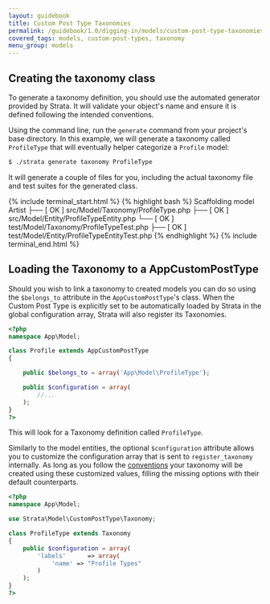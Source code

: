 ```yaml
---
layout: guidebook
title: Custom Post Type Taxonomies
permalink: /guidebook/1.0/digging-in/models/custom-post-type-taxonomies/
covered_tags: models, custom-post-types, taxonomy
menu_group: models
---
```


## Creating the taxonomy class

To generate a taxonomy definition, you should use the automated generator provided by Strata.  It will validate your object's name and ensure it is defined following the intended conventions.

Using the command line, run the `generate` command from your project's base directory. In this example, we will generate a taxonomy called `ProfileType` that will eventually helper categorize a `Profile` model:

~~~ sh
$ ./strata generate taxonomy ProfileType
~~~

It will generate a couple of files for you, including the actual taxonomy file and test suites for the generated class.

{% include terminal_start.html %}
{% highlight bash %}
Scaffolding model Artist
  ├── [ OK ] src/Model/Taxonomy/ProfileType.php
  ├── [ OK ] src/Model/Entity/ProfileTypeEntity.php
  └── [ OK ] test/Model/Taxonomy/ProfileTypeTest.php
  ├── [ OK ] test/Model/Entity/ProfileTypeEntityTest.php
{% endhighlight %}
{% include terminal_end.html %}


## Loading the Taxonomy to a AppCustomPostType

Should you wish to link a taxonomy to created models you can do so using the `$belongs_to` attribute in the `AppCustomPostType`'s class. When the Custom Post Type is explicitly set to be automatically loaded by Strata in the global configuration array, Strata will also register its Taxonomies.

~~~ php
<?php
namespace App\Model;

class Profile extends AppCustomPostType
{

    public $belongs_to = array('App\Model\ProfileType');

    public $configuration = array(
        //...
    );
}
?>
~~~

This will look for a Taxonomy definition called `ProfileType`.

Similarly to the model entities, the optional `$configuration` attribute allows you to customize the configuration array that is sent to `register_taxonomy` internally. As long as you follow the [conventions](http://codex.wordpress.org/Function_Reference/register_taxonomy) your taxonomy will be created using these customized values, filling the missing options with their default counterparts.

~~~ php
<?php
namespace App\Model;

use Strata\Model\CustomPostType\Taxonomy;

class ProfileType extends Taxonomy
{
    public $configuration = array(
        'labels'      => array(
            'name' => "Profile Types"
        )
    );
}
?>
~~~
